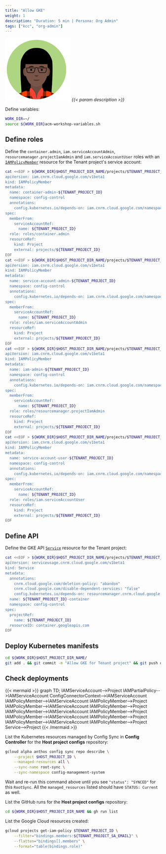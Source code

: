 ```yaml
---
title: "Allow GKE"
weight: 1
description: "Duration: 5 min | Persona: Org Admin"
tags: ["kcc", "org-admin"]
---
```

![Org Admin](/images/org-admin.png)
_{{< param description >}}_

Define variables:
```Bash
WORK_DIR=~/
source ${WORK_DIR}acm-workshop-variables.sh
```

## Define roles

Define the `container.admin`, `iam.serviceAccountAdmin`, `resourcemanager.projectIamAdmin` and `iam.serviceAccountUser` roles with an [`IAMPolicyMember`](https://cloud.google.com/config-connector/docs/reference/resource-docs/iam/iampolicymember) resource for the Tenant project's service account:
```Bash
cat <<EOF > ${WORK_DIR}$HOST_PROJECT_DIR_NAME/projects/$TENANT_PROJECT_ID/container-admin.yaml
apiVersion: iam.cnrm.cloud.google.com/v1beta1
kind: IAMPolicyMember
metadata:
  name: container-admin-${TENANT_PROJECT_ID}
  namespace: config-control
  annotations:
    config.kubernetes.io/depends-on: iam.cnrm.cloud.google.com/namespaces/config-control/IAMServiceAccount/${TENANT_PROJECT_ID},resourcemanager.cnrm.cloud.google.com/namespaces/config-control/Project/${TENANT_PROJECT_ID}
spec:
  memberFrom:
    serviceAccountRef:
      name: ${TENANT_PROJECT_ID}
  role: roles/container.admin
  resourceRef:
    kind: Project
    external: projects/${TENANT_PROJECT_ID}
EOF
cat <<EOF > ${WORK_DIR}$HOST_PROJECT_DIR_NAME/projects/$TENANT_PROJECT_ID/service-account-admin.yaml
apiVersion: iam.cnrm.cloud.google.com/v1beta1
kind: IAMPolicyMember
metadata:
  name: service-account-admin-${TENANT_PROJECT_ID}
  namespace: config-control
  annotations:
    config.kubernetes.io/depends-on: iam.cnrm.cloud.google.com/namespaces/config-control/IAMServiceAccount/${TENANT_PROJECT_ID},resourcemanager.cnrm.cloud.google.com/namespaces/config-control/Project/${TENANT_PROJECT_ID}
spec:
  memberFrom:
    serviceAccountRef:
      name: ${TENANT_PROJECT_ID}
  role: roles/iam.serviceAccountAdmin
  resourceRef:
    kind: Project
    external: projects/${TENANT_PROJECT_ID}
EOF
cat <<EOF > ${WORK_DIR}$HOST_PROJECT_DIR_NAME/projects/$TENANT_PROJECT_ID/iam-admin.yaml
apiVersion: iam.cnrm.cloud.google.com/v1beta1
kind: IAMPolicyMember
metadata:
  name: iam-admin-${TENANT_PROJECT_ID}
  namespace: config-control
  annotations:
    config.kubernetes.io/depends-on: iam.cnrm.cloud.google.com/namespaces/config-control/IAMServiceAccount/${TENANT_PROJECT_ID},resourcemanager.cnrm.cloud.google.com/namespaces/config-control/Project/${TENANT_PROJECT_ID}
spec:
  memberFrom:
    serviceAccountRef:
      name: ${TENANT_PROJECT_ID}
  role: roles/resourcemanager.projectIamAdmin
  resourceRef:
    kind: Project
    external: projects/${TENANT_PROJECT_ID}
EOF
cat <<EOF > ${WORK_DIR}$HOST_PROJECT_DIR_NAME/projects/$TENANT_PROJECT_ID/service-account-user.yaml
apiVersion: iam.cnrm.cloud.google.com/v1beta1
kind: IAMPolicyMember
metadata:
  name: service-account-user-${TENANT_PROJECT_ID}
  namespace: config-control
  annotations:
    config.kubernetes.io/depends-on: iam.cnrm.cloud.google.com/namespaces/config-control/IAMServiceAccount/${TENANT_PROJECT_ID},resourcemanager.cnrm.cloud.google.com/namespaces/config-control/Project/${TENANT_PROJECT_ID}
spec:
  memberFrom:
    serviceAccountRef:
      name: ${TENANT_PROJECT_ID}
  role: roles/iam.serviceAccountUser
  resourceRef:
    kind: Project
    external: projects/${TENANT_PROJECT_ID}
EOF
```

## Define API

Define the GKE API [`Service`](https://cloud.google.com/config-connector/docs/reference/resource-docs/serviceusage/service) resource for the Tenant project:
```Bash
cat <<EOF > ${WORK_DIR}$HOST_PROJECT_DIR_NAME/projects/$TENANT_PROJECT_ID/container-service.yaml
apiVersion: serviceusage.cnrm.cloud.google.com/v1beta1
kind: Service
metadata:
  annotations:
    cnrm.cloud.google.com/deletion-policy: "abandon"
    cnrm.cloud.google.com/disable-dependent-services: "false"
    config.kubernetes.io/depends-on: resourcemanager.cnrm.cloud.google.com/namespaces/config-control/Project/${TENANT_PROJECT_ID}
  name: ${TENANT_PROJECT_ID}-container
  namespace: config-control
spec:
  projectRef:
    name: ${TENANT_PROJECT_ID}
  resourceID: container.googleapis.com
EOF
```

## Deploy Kubernetes manifests

```Bash
cd ${WORK_DIR}$HOST_PROJECT_DIR_NAME/
git add . && git commit -m "Allow GKE for Tenant project" && git push origin main
```

## Check deployments

{{< mermaid >}}
graph TD;
  IAMServiceAccount-->Project
  IAMPartialPolicy-->IAMServiceAccount
  ConfigConnectorContext-->IAMServiceAccount
  IAMPolicyMember-->IAMServiceAccount
  IAMPolicyMember-->Project
  IAMPolicyMember-->IAMServiceAccount
  IAMPolicyMember-->Project
  IAMPolicyMember-->IAMServiceAccount
  IAMPolicyMember-->Project
  IAMPolicyMember-->IAMServiceAccount
  IAMPolicyMember-->Project
  IAMPolicyMember-->IAMServiceAccount
  IAMPolicyMember-->Project
  Service-->Project
{{< /mermaid >}}

List the Kubernetes resources managed by Config Sync in **Config Controller** for the **Host project configs** repository:
```Bash
gcloud alpha anthos config sync repo describe \
    --project $HOST_PROJECT_ID \
    --managed-resources all \
    --sync-name root-sync \
    --sync-namespace config-management-system
```
Wait and re-run this command above until you see `"status": "SYNCED"` for this `RootSync`. All the `managed_resources` listed should have `STATUS: Current` as well.

List the GitHub runs for the **Host project configs** repository:
```Bash
cd ${WORK_DIR}$HOST_PROJECT_DIR_NAME && gh run list
```

List the Google Cloud resources created:
```Bash
gcloud projects get-iam-policy $TENANT_PROJECT_ID \
    --filter="bindings.members:${TENANT_PROJECT_SA_EMAIL}" \
    --flatten="bindings[].members" \
    --format="table(bindings.role)"
```